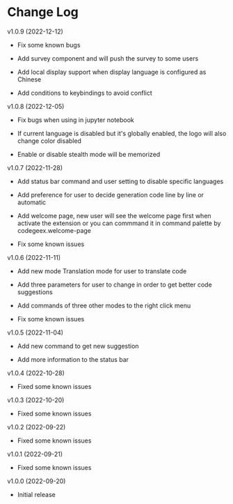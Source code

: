 # Change Log

v1.0.9 (2022-12-12)

- Fix some known bugs

- Add survey component and will push the survey to some users

- Add local display support when display language is configured as Chinese

- Add conditions to keybindings to avoid conflict

v1.0.8 (2022-12-05)

- Fix bugs when using in jupyter notebook

- If current language is disabled but it's globally enabled, the logo will also change color disabled

- Enable or disable stealth mode will be memorized

v1.0.7 (2022-11-28)

- Add status bar command and user setting to disable specific languages

- Add preference for user to decide generation code line by line or automatic

- Add welcome page, new user will see the welcome page first when activate the extension or you can commmand it in command palette by codegeex.welcome-page

- Fix some known issues

v1.0.6 (2022-11-11)

- Add new mode Translation mode for user to translate code

- Add three parameters for user to change in order to get better code suggestions

- Add commands of three other modes to the right click menu

- Fix some known issues

v1.0.5 (2022-11-04)

- Add new command to get new suggestion

- Add more information to the status bar

v1.0.4 (2022-10-28)

- Fixed some known issues

v1.0.3 (2022-10-20)

- Fixed some known issues

v1.0.2 (2022-09-22)

- Fixed some known issues

v1.0.1 (2022-09-21)

- Fixed some known issues

v1.0.0 (2022-09-20)

- Initial release